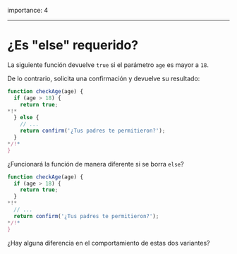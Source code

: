 importance: 4

---

# ¿Es "else" requerido?

La siguiente función devuelve `true` si el parámetro `age` es mayor a `18`.

De lo contrario, solicita una confirmación y devuelve su resultado:

```js
function checkAge(age) {
  if (age > 18) {
    return true;
*!*
  } else {
    // ...
    return confirm('¿Tus padres te permitieron?');
  }
*/!*
}
```

¿Funcionará la función de manera diferente si se borra `else`?

```js
function checkAge(age) {
  if (age > 18) {
    return true;
  }
*!*
  // ...
  return confirm('¿Tus padres te permitieron?');
*/!*
}
```

¿Hay alguna diferencia en el comportamiento de estas dos variantes?
